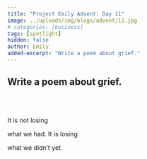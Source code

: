 ```yaml
---
title: "Project Emily Advent: Day 11"
image: ../uploads/img/blogs/advent/11.jpg
# categories: [business]
tags: [spotlight]
hidden: false
author: Emily
added-excerpt: "Write a poem about grief."
---
```


<style> em {color: black;} p a {color: #f0506e;}</style>

## Write a poem about grief.

<br>
<br>

It is not losing <br>

what we had. It is losing <br>

what we didn’t yet.
